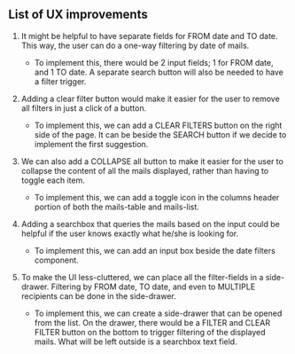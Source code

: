 ## List of UX improvements

1. It might be helpful to have separate fields for FROM date and TO date. This way, the user can do a one-way filtering by date of mails.
    - To implement this, there would be 2 input fields; 1 for FROM date, and 1 TO date. A separate search button will also be needed to have a filter trigger.

2. Adding a clear filter button would make it easier for the user to remove all filters in just a click of a button.
    - To implement this, we can add a CLEAR FILTERS button on the right side of the page. It can be beside the SEARCH button if we decide to implement the first suggestion.

3. We can also add a COLLAPSE all button to make it easier for the user to collapse the content of all the mails displayed, rather than having to toggle each item.
    - To implement this, we can add a toggle icon in the columns header portion of both the mails-table and mails-list.

4. Adding a searchbox that queries the mails based on the input could be helpful if the user knows exactly what he/she is looking for.
    - To implement this, we can add an input box beside the date filters component.

5. To make the UI less-cluttered, we can place all the filter-fields in a side-drawer. Filtering by FROM date, TO date, and even to MULTIPLE recipients can be done in the side-drawer.
    - To implement this, we can create a side-drawer that can be opened from the list. On the drawer, there would be a FILTER and CLEAR FILTER button on the bottom to trigger filtering of the displayed mails. What will be left outside is a searchbox text field.